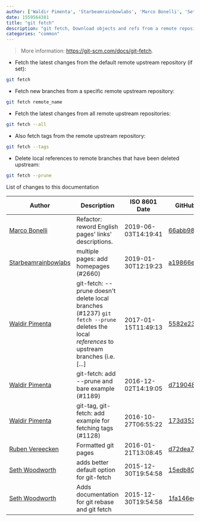 ```yaml
---
author: ['Waldir Pimenta', 'Starbeamrainbowlabs', 'Marco Bonelli', 'Seth Woodworth', 'Ruben Vereecken']
date: 1559564381
title: "git fetch"
description: "git fetch, Download objects and refs from a remote repository."
categories: "common"
---
```

> More information: <https://git-scm.com/docs/git-fetch>.

- Fetch the latest changes from the default remote upstream repository (if set):

```bash
git fetch
```

- Fetch new branches from a specific remote upstream repository:

```bash
git fetch remote_name
```

- Fetch the latest changes from all remote upstream repositories:

```bash
git fetch --all
```

- Also fetch tags from the remote upstream repository:

```bash
git fetch --tags
```

- Delete local references to remote branches that have been deleted upstream:

```bash
git fetch --prune
```
List of changes to this documentation


Author | Description | ISO 8601 Date | GitHub link
------|-----|-----|-----
[Marco Bonelli](mailto:marco@mebeim.net) | Refactor: reword English pages' links' descriptions. | 2019-06-03T14:19:41 | [66abb98ce935](https://github.com/tldr-pages/tldr/commit/66abb98ce935c0f4516bf30c4d6da72180d5a3ab)
[Starbeamrainbowlabs](mailto:sbrl@starbeamrainbowlabs.com) | multiple pages: add homepages (#2660) | 2019-01-30T12:19:23 | [a19866e88add](https://github.com/tldr-pages/tldr/commit/a19866e88addb239484637579b17e7c6ea9b53aa)
[Waldir Pimenta](mailto:waldyrious@gmail.com) | git-fetch: --prune doesn't delete local branches (#1237) `git fetch --prune` deletes the local *references* to upstream branches (i.e. [...] | 2017-01-15T11:49:13 | [5582e23e8ae7](https://github.com/tldr-pages/tldr/commit/5582e23e8ae7e66e98de8e6f228fd44822413fe1)
[Waldir Pimenta](mailto:waldyrious@gmail.com) | git-fetch: add --prune and bare example (#1189) | 2016-12-02T14:19:05 | [d71904864d9a](https://github.com/tldr-pages/tldr/commit/d71904864d9a3e2686b755b284153ca65e67c659)
[Waldir Pimenta](mailto:waldyrious@gmail.com) | git-tag, git-fetch: add example for fetching tags (#1128) | 2016-10-27T06:55:22 | [173d3533755c](https://github.com/tldr-pages/tldr/commit/173d3533755c1f19f4bb2903eb1d047199d2d623)
[Ruben Vereecken](mailto:rubenvereecken@gmail.com) | Formatted git pages | 2016-01-21T13:08:45 | [d72dea793175](https://github.com/tldr-pages/tldr/commit/d72dea793175ac3b51c4e5c482403fddf8011737)
[Seth Woodworth](mailto:seth.ww@thelevelup.com) | adds better default option for git-fetch | 2015-12-30T19:54:58 | [15edb80ff380](https://github.com/tldr-pages/tldr/commit/15edb80ff380ea231ee9ffe4192a49c03ac588e6)
[Seth Woodworth](mailto:seth.ww@thelevelup.com) | Adds documentation for git rebase and git fetch | 2015-12-30T19:54:58 | [1fa146ee3051](https://github.com/tldr-pages/tldr/commit/1fa146ee3051cc2dd2418a78e80bd8d2b8201baf)


